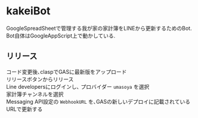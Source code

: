 # kakeiBot

GoogleSpreadSheetで管理する我が家の家計簿をLINEから更新するためのBot.  
Bot自体はGoogleAppScript上で動かしている.

## リリース

コード変更後､claspでGASに最新版をアップロード  
リリースボタンからリリース  
Line developersにログインし､ プロバイダー `umasoya` を選択  
家計簿チャンネルを選択  
Messaging API設定の `WebhookURL` を､GASの新しいデプロイに記載されているURLで更新する
